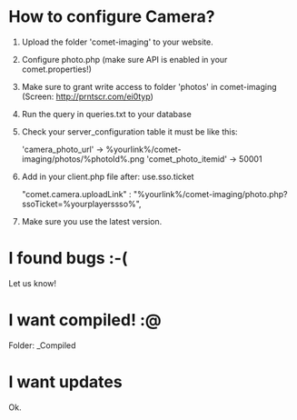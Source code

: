 # How to configure Camera?
1. Upload the folder 'comet-imaging' to your website.
2. Configure photo.php (make sure API is enabled in your comet.properties!)
3. Make sure to grant write access to folder 'photos' in comet-imaging (Screen: http://prntscr.com/ei0typ)
3. Run the query in queries.txt to your database
4. Check your server_configuration table it must be like this:

	'camera_photo_url'   -> %yourlink%/comet-imaging/photos/%photoId%.png
	'comet_photo_itemid' -> 50001
	
5. Add in your client.php file after: use.sso.ticket

	"comet.camera.uploadLink" : "%yourlink%/comet-imaging/photo.php?ssoTicket=%yourplayerssso%",
	
6. Make sure you use the latest version.

# I found bugs :-(
Let us know!

# I want compiled! :@
Folder: _Compiled

# I want updates
Ok.

